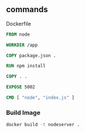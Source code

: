 
## commands

Dockerfile
```Dockerfile
FROM node

WORKDIR /app

COPY package.json .

RUN npm install

COPY . .

EXPOSE 5002

CMD [ "node", "index.js" ]
```

### Build Image

```bash
docker build -t nodeserver .
```